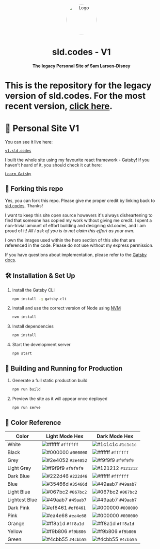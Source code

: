 <div align="center">
  <img alt="Logo" src="https://cdn-images-1.medium.com/fit/c/100/100/2*nyPyjHZfvQ_zeKQcaqPx3A.png" width="100" style="border-radius:50%;"/>
</div>
<h1 align="center">
  sld.codes - V1
</h1>
<h4 align="center">
  The <strong>legacy</strong> Personal Site of Sam Larsen-Disney
</h4>

# This is the repository for the legacy version of sld.codes. For the most recent version, [click here](https://github.com/slarsendisney/personal-site).

# 👋 Personal Site V1

You can see it live here:

[``` v1.sld.codes ```](https://v1.sld.codes/)

I built the whole site using my favourite react framework - Gatsby! If you haven't heard of it, you should check it out here:

[``` Learn Gatsby ```](https://www.gatsbyjs.org/)


## 🚨 Forking this repo

Yes, you can fork this repo. Please give me proper credit by linking back to [sld.codes](https://sld.codes). Thanks!

I want to keep this site open source howevers it's always disheartening to find that someone has copied my work without giving me credit. I spent a non-trivial amount of effort building and designing sld.codes, and I am proud of it! *All I ask of you is to not claim this effort as your own.*

I own the images used within the hero section of this site that are referenced in the code. Please do not use without my express permission.

If you have questions about implementation, please refer to the [Gatsby docs](https://www.gatsbyjs.org/docs/).


## 🛠 Installation & Set Up

1. Install the Gatsby CLI

   ```sh
   npm install -g gatsby-cli
   ```

2. Install and use the correct version of Node using [NVM](https://github.com/nvm-sh/nvm)

   ```sh
   nvm install
   ```

3. Install dependencies

   ```sh
   npm install
   ```

4. Start the development server

   ```sh
   npm start
   ```

## 🚀 Building and Running for Production

1. Generate a full static production build

   ```sh
   npm run build
   ```

1. Preview the site as it will appear once deployed

   ```sh
   npm run serve
   ```

## 🎨 Color Reference

| Color          | Light Mode Hex                                                     | Dark Mode Hex                                                      |
| -------------- | ------------------------------------------------------------------ | ------------------------------------------------------------------ |
| White          | ![#ffffff](https://via.placeholder.com/10/ffffff?text=+) `#ffffff` | ![#1c1c1c](https://via.placeholder.com/10/1c1c1c?text=+) `#1c1c1c` |
| Black          | ![#000000](https://via.placeholder.com/10/000000?text=+) `#000000` | ![#ffffff](https://via.placeholder.com/10/ffffff?text=+) `#ffffff` |
| Grey           | ![#2e4052](https://via.placeholder.com/10/2e4052?text=+) `#2e4052` | ![#f9f9f9](https://via.placeholder.com/10/f9f9f9?text=+) `#f9f9f9` |
| Light Grey     | ![#f9f9f9](https://via.placeholder.com/10/f9f9f9?text=+) `#f9f9f9` | ![#121212](https://via.placeholder.com/10/121212?text=+) `#121212` |
| Dark Blue      | ![#222d46](https://via.placeholder.com/10/222d46?text=+) `#222d46` | ![#ffffff](https://via.placeholder.com/10/ffffff?text=+) `#ffffff` |
| Blue           | ![#35466d](https://via.placeholder.com/10/35466d?text=+) `#35466d` | ![#49aab7](https://via.placeholder.com/10/49aab7?text=+) `#49aab7` |
| Light Blue     | ![#067bc2](https://via.placeholder.com/10/067bc2?text=+) `#067bc2` | ![#067bc2](https://via.placeholder.com/10/067bc2?text=+) `#067bc2` |
| Lightest Blue  | ![#49aab7](https://via.placeholder.com/10/49aab7?text=+) `#49aab7` | ![#49aab7](https://via.placeholder.com/10/49aab7?text=+) `#49aab7` |
| Dark Pink      | ![#ef6461](https://via.placeholder.com/10/ef6461?text=+) `#ef6461` | ![#000000](https://via.placeholder.com/10/000000?text=+) `#000000` |
| Pink           | ![#ea4e68](https://via.placeholder.com/10/ea4e68?text=+) `#ea4e68` | ![#000000](https://via.placeholder.com/10/000000?text=+) `#000000` |
| Orange         | ![#ff8a1d](https://via.placeholder.com/10/ff8a1d?text=+) `#ff8a1d` | ![#ff8a1d](https://via.placeholder.com/10/ff8a1d?text=+) `#ff8a1d` |
| Yellow         | ![#f9b806](https://via.placeholder.com/10/f9b806?text=+) `#f9b806` | ![#f9b806](https://via.placeholder.com/10/f9b806?text=+) `#f9b806` |
| Green          | ![#4cbb55](https://via.placeholder.com/10/4cbb55?text=+) `#4cbb55` | ![#4cbb55](https://via.placeholder.com/10/4cbb55?text=+) `#4cbb55` |


